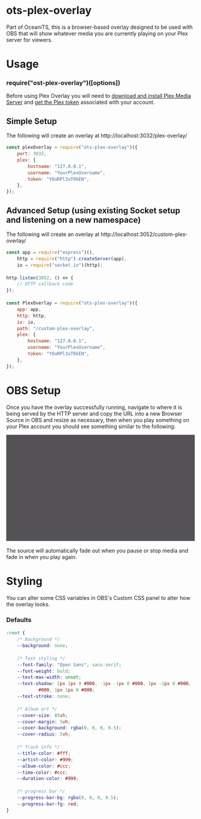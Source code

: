 # ots-plex-overlay

Part of OceaniTS, this is a browser-based overlay designed to be used with OBS that will show whatever media you are currently playing on your Plex server for viewers.

# Usage

### require("ost-plex-overlay")([options])

Before using Plex Overlay you will need to [download and install Plex Media Server](https://www.plex.tv/media-server-downloads/) and [get the Plex token](https://support.plex.tv/articles/204059436-finding-an-authentication-token-x-plex-token/) associated with your account.

## Simple Setup

The following will create an overlay at http://localhost:3032/plex-overlay/

```js
const plexOverlay = require("ots-plex-overlay")({
    port: 3032,
    plex: {
        hostname: "127.0.0.1",
        username: "YourPlexUsername",
        token: "Y0uRPl3xT0kEN",
    },
});
```

## Advanced Setup (using existing Socket setup and listening on a new namespace)

The following will create an overlay at http://localhost:3052/custom-plex-overlay/

```js
const app = require("express")(),
    http = require("http").createServer(app),
    io = require("socket.io")(http);

http.listen(3052, () => {
    // HTTP callback code
});

const PlexOverlay = require("ots-plex-overlay")({
    app: app,
    http: http,
    io: io,
    path: "/custom-plex-overlay",
    plex: {
        hostname: "127.0.0.1",
        username: "YourPlexUsername",
        token: "Y0uRPl3xT0kEN",
    },
});
```

# OBS Setup

Once you have the overlay successfully running, navigate to where it is being served by the HTTP server and copy the URL into a new Browser Source in OBS and resize as necessary, then when you play something on your Plex account you should see something similar to the following:

![](images/readme/example-obs.gif?raw=true)

The source will automatically fade out when you pause or stop media and fade in when you play again.

# Styling

You can alter some CSS variables in OBS's Custom CSS panel to alter how the overlay looks.

### Defaults

```css
:root {
    /* Background */
    --background: none;

    /* Text styling */
    --font-family: "Open Sans", sans-serif;
    --font-weight: bold;
    --text-max-width: unset;
    --text-shadow: 2px 2px 0 #000, -1px -1px 0 #000, 1px -1px 0 #000, -1px 1px 0
            #000, 1px 1px 0 #000;
    --text-stroke: none;

    /* Album art */
    --cover-size: 85vh;
    --cover-margin: 5vh;
    --cover-background: rgba(0, 0, 0, 0.5);
    --cover-radius: 5vh;

    /* Track info */
    --title-color: #fff;
    --artist-color: #999;
    --album-color: #ccc;
    --time-color: #ccc;
    --duration-color: #999;

    /* progress bar */
    --progress-bar-bg: rgba(0, 0, 0, 0.5);
    --progress-bar-fg: red;
}
```

